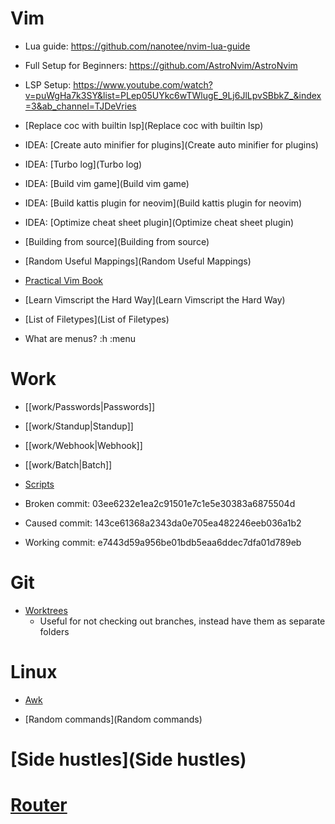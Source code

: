 # Vim

* Lua guide: https://github.com/nanotee/nvim-lua-guide

* Full Setup for Beginners: https://github.com/AstroNvim/AstroNvim

* LSP Setup: https://www.youtube.com/watch?v=puWgHa7k3SY&list=PLep05UYkc6wTWlugE_9Lj6JlLpvSBbkZ_&index=3&ab_channel=TJDeVries

* [Replace coc with builtin lsp](Replace coc with builtin lsp)

* IDEA: [Create auto minifier for plugins](Create auto minifier for plugins)

* IDEA: [Turbo log](Turbo log)

* IDEA: [Build vim game](Build vim game)

* IDEA: [Build kattis plugin for neovim](Build kattis plugin for neovim)

* IDEA: [Optimize cheat sheet plugin](Optimize cheat sheet plugin)

* [Building from source](Building from source)

* [Random Useful Mappings](Random Useful Mappings)

* [Practical Vim Book](https://digtvbg.com/files/LINUX/Practical%20Vim%20-%20Drew%20Neil_1241.pdf)

* [Learn Vimscript the Hard Way](Learn Vimscript the Hard Way)

* [List of Filetypes](List of Filetypes)

* What are menus? :h :menu

# Work

* [[work/Passwords|Passwords]]

* [[work/Standup|Standup]]

* [[work/Webhook|Webhook]]

* [[work/Batch|Batch]]

* [Scripts](Scripts)

* Broken commit: 03ee6232e1ea2c91501e7c1e5e30383a6875504d
* Caused commit: 143ce61368a2343da0e705ea482246eeb036a1b2
* Working commit: e7443d59a956be01bdb5eaa6ddec7dfa01d789eb

# Git

* [Worktrees](Worktrees)
    * Useful for not checking out branches, instead have them as separate folders

# Linux

* [Awk](Awk)

* [Random commands](Random commands)

# [Side hustles](Side hustles)

# [Router](Router)
